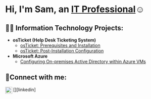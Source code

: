 <h1>Hi, I'm Sam, an <a href="https://linkedin.com/in/sam-parker-47208a30a/">IT Professional</a>☺</h1>

<h2>👨‍💻 Information Technology Projects:</h2>

- <b>osTicket (Help Desk Ticketing System)</b>
  - [osTicket: Prerequisites and Installation](https://github.com/samparkercc/osTicket-prereqs1/tree/main)
  - [osTicket: Post-Installation Configuration](https://github.com/samparkercc/osTicket-Post-Installation-Configuration/tree/main)
- <b>Microsoft Azure</b>
  - [Configuring On-premises Active Directory within Azure VMs](https://github.com/samparkercc/Configuring-On-premises-Active-Directory-within-Azure-VMs/blob/main/README.md)

<h2>🤳Connect with me:</h2>

[<img align="left" alt="[Sam](https://www.linkedin.com/in/sam-parker-47208a30a/) | LinkedIn" width="22px" src="https://cdn.jsdelivr.net/npm/simple-icons@v3/icons/linkedin.svg" />][linkedin]
<!--

**samparkercc/samparkercc** is a ✨ _special_ ✨ repository because its `README.md` (this file) appears on your GitHub profile.

Here are some ideas to get you started:

- 🔭 I’m currently working on ...
- 🌱 I’m currently learning ...
- 👯 I’m looking to collaborate on ...
- 🤔 I’m looking for help with ...
- 💬 Ask me about ...
- 📫 How to reach me: ...
- 😄 Pronouns: ...
- ⚡ Fun fact: ...
-->
